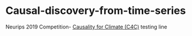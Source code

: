 # Causal-discovery-from-time-series
Neurips 2019 Competition- [Causality for Climate (C4C)](https://causeme.uv.es/neurips2019/)
t e s t i n g   l i n e   
 
 

